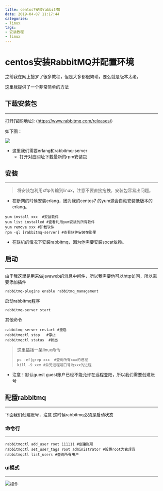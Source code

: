 ```yaml
---
title: centos7安装rabbitMQ
date: 2019-04-07 11:17:44
categories:
- linux
tags:
- 安装教程
- linux
---
```


# centos安装RabbitMQ并配置环境

之前我在网上搜罗了很多教程，但是大多都很繁琐，要么就是版本太老。

这里我提供了一个非常简单的方法

<!-- more -->

## 下载安装包

-----

打开[官网地址]: (https://www.rabbitmq.com/releases/)  

如下图：

![](https://s2.ax1x.com/2019/04/14/AOb5kR.png)



+ 这里我们需要erlang和rabbitmq-server
	- 打开对应网址下载最新的rpm安装包

## 安装
---

> 将安装包利用xftp传输到linux，注意不要直接拖拽，安装包容易出问题。

+ 在断网的时候安装erlang，因为我的centos7 的yum源会自动安装低版本的erlang。

```
yum install xxx  #安装软件
yum list installed #查看利用yum安装的所有软件
yum remove xxx #卸载软件
rpm -ql [rabbitmq-server] #查看软件安装在那里
```

+ 在联机的情况下安装rabbitmq，因为他需要安装socat依赖。

## 启动

-----

由于我这里是用来做javaweb的消息中间件，所以我需要他可以http访问，所以需要添加插件

  ```
  rabbitmq-plugins enable rabbitmq_management
  ```

启动rabbitmq程序

```
rabbitmq-server start
```

其他命令

```
rabbitmq-server restart #重启
rabbitmqctl stop   #停止
rabbitmqctl status  #状态
```

> 这里插播一条linux命令
>
> ```
> ps -ef|grep xxx  #查询所有xxx的进程
> kill -9 xxx #杀死进程端口号为xxx的进程
> ```

* 注意！默认guest guest账户已经不能允许在远程登陆，所以我们需要创建账号

## 配置rabbitmq
-----

下面我们创建账号，注意 这时候rabbitmq必须是启动状态

### 命令行

----

```
rabbitmqctl add_user root 111111 #创建账号
rabbitmqctl set_user_tags root administrator #设置root为管理员
rabbitmqctl list_users #查询所有用户
```

### ui模式

---

![操作](https://s2.ax1x.com/2019/04/07/Afjlg1.png)
